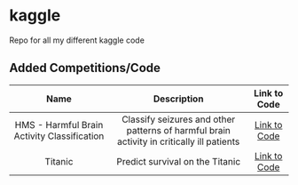 # kaggle
Repo for all my different kaggle code

## Added Competitions/Code

Name | Description | Link to Code
:---: | :---: | :---:
HMS - Harmful Brain Activity Classification | Classify seizures and other patterns of harmful brain activity in critically ill patients | [Link to Code](Harmful-Brain-Activity/README.md)
Titanic | Predict survival on the Titanic | [Link to Code](Titanic/README.md)
